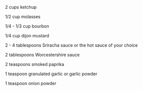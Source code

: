 2 cups ketchup

1/2 cup molasses

1/4 - 1/3 cup bourbon

1/4 cup dijon mustard

2 - 4 tablespoons Sriracha sauce or the hot sauce of your choice

2 tablespoons Worcestershire sauce

2 teaspoons smoked paprika

1 teaspoon granulated garlic or garlic powder

1 teaspoon onion powder
